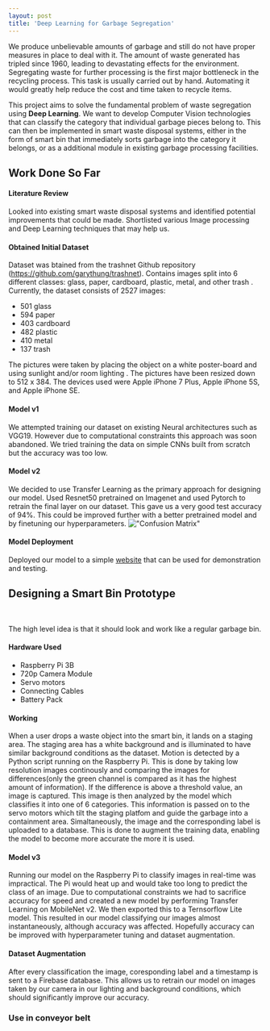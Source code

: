 ```yaml
---
layout: post
title: 'Deep Learning for Garbage Segregation'
---
```


We produce unbelievable amounts of garbage and still do not have proper measures in place to deal with it. The amount of waste generated has tripled since 1960, leading to devastating effects for the environment. Segregating waste for further processing is the first major bottleneck in the recycling process. This task is usually carried out by hand. Automating it would greatly help reduce the cost and time taken to recycle items.

This project aims to solve the fundamental problem of waste segregation using **Deep Learning**. We want to develop Computer Vision technologies that can classify the category that individual garbage pieces belong to. This can then be implemented in smart waste disposal systems, either in the form of smart bin that immediately sorts garbage into the category it belongs, or as a additional module in existing garbage processing facilities.
<br>
## Work Done So Far

#### Literature Review
 Looked into existing smart waste disposal systems and identified potential improvements that could be made. Shortlisted various Image processing and Deep Learning techniques that may help us.

#### Obtained Initial Dataset
 Dataset was btained from the trashnet Github repository (https://github.com/garythung/trashnet). Contains images split into 6 different classes: glass, paper, cardboard, plastic, metal, and other trash . Currently, the dataset consists of 2527 images: <br>
 * 501 glass 
 * 594 paper 
 * 403 cardboard 
 * 482 plastic 
 * 410 metal 
 * 137 trash 

 The pictures were taken by placing the object on a white poster-board and using sunlight and/or room lighting . The pictures have been resized down to 512 x 384. The devices used were Apple iPhone 7 Plus, Apple iPhone 5S, and Apple iPhone SE. 

#### Model v1
We attempted training our dataset on existing Neural architectures such as VGG19. However due to computational constraints this approach was soon abandoned. We tried training the data on simple CNNs built from scratch but the accuracy was too low.

#### Model v2
We decided to use Transfer Learning as the primary approach for designing our model. Used Resnet50 pretrained on Imagenet and used Pytorch to retrain the final layer on our dataset. This gave us a very good test accuracy of 94%. This could be improved further with a better pretrained model and by finetuning our hyperparameters.
!["Confusion Matrix"]("projects/proj-1/cm.png")
<!--
	add f1 score
-->
#### Model Deployment
Deployed our model to a simple [website](https://recycle.onrender.com) that can be used for demonstration and testing. 
<!---
pic of ui
-->

## Designing a Smart Bin Prototype
<br>

The high level idea is that it should look and work like a regular garbage bin. 
#### Hardware Used
* Raspberry Pi 3B
* 720p Camera Module
* Servo motors
* Connecting Cables
* Battery Pack

#### Working

When a user drops a waste object into the smart bin, it lands on a staging area. The staging area has a white background and is illuminated to have similar background conditions as the dataset. Motion is detected by a Python script running on the Raspberry Pi. This is done by taking low resolution images continously and comparing the images for differences(only the green channel is compared as it has the highest amount of information). If the difference is above a threshold value, an image is captured. This image is then analyzed by the model which classifies it into one of 6 categories. This information is passed on to the servo motors which tilt the staging platfom and guide the garbage into a containment area. Simaltaneously, the image and the corresponding label is uploaded to a database. This is done to augment the training data, enabling the model to become more accurate the more it is used.

#### Model v3

Running our model on the Raspberry Pi to classify images in real-time was impractical. The Pi would heat up and would take too long to predict the class of an image. Due to computational constraints we had to sacrifice accuracy for speed and created a new model by performing Transfer Learning on MobileNet v2. We then exported this to a Ternsorflow Lite model. This resulted in our model classifying our images almost instantaneously, although accuracy was affected. Hopefully accuracy can be improved with hyperparameter tuning and dataset augmentation.

<!--
	gif of it working
	accuracy and f1
-->

#### Dataset Augmentation

After every classification the image, coresponding label and a timestamp is sent to a Firebase database. This allows us to retrain our model on images taken by our camera in our lighting and background conditions, which should significantly improve our accuracy.

### Use in conveyor belt